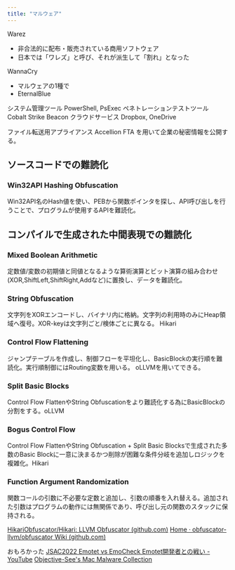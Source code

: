 ```yaml
---
title: "マルウェア"
---
```



Warez
- 非合法的に配布・販売されている商用ソフトウェア
- 日本では「ワレズ」と呼び、それが派生して「割れ」となった

WannaCry
- マルウェアの1種で
- EternalBlue

システム管理ツール PowerShell, PsExec
ペネトレーションテストツール Cobalt Strike Beacon
クラウドサービス Dropbox, OneDrive

ファイル転送用アプライアンス Accellion FTA を用いて企業の秘密情報を公開する。

## ソースコードでの難読化
### Win32API Hashing Obfuscation
Win32API名のHash値を使い、PEBから関数ポインタを探し、API呼び出しを行うことで、プログラムが使用するAPIを難読化。

## コンパイルで生成された中間表現での難読化
### Mixed Boolean Arithmetic
定数値/変数の初期値と同値となるような算術演算とビット演算の組み合わせ(XOR,ShiftLeft,ShiftRight,Addなど)に置換し、データを難読化。
### String Obfuscation
文字列をXORエンコードし、バイナリ内に格納。文字列の利用時のみにHeap領域へ復号。XOR-keyは文字列ごと/検体ごとに異なる。
Hikari
### Control Flow Flattening
ジャンプテーブルを作成し、制御フローを平坦化し、BasicBlockの実行順を難読化。実行順制御にはRouting変数を用いる。
oLLVMを用いてできる。
### Split Basic Blocks
Control Flow FlattenやString Obfuscationをより難読化する為にBasicBlockの分割をする。oLLVM
### Bogus Control Flow
Control Flow FlattenやString Obfuscation + Split Basic Blocksで生成された多数のBasic Blockに一意に決まるかつ削除が困難な条件分岐を追加しロジックを複雑化。Hikari
### Function Argument Randomization
関数コールの引数に不必要な定数と追加し、引数の順番を入れ替える。追加された引数はプログラムの動作には無関係であり、呼び出し元の関数のスタックに保持される。

[HikariObfuscator/Hikari: LLVM Obfuscator (github.com)](https://github.com/HikariObfuscator/Hikari)
[Home · obfuscator-llvm/obfuscator Wiki (github.com)](https://github.com/obfuscator-llvm/obfuscator/wiki)

おもろかった [JSAC2022 Emotet vs EmoCheck Emotet開発者との戦い - YouTube](https://www.youtube.com/watch?v=_XX8N5VbW2w)
[Objective-See's Mac Malware Collection](https://objective-see.org/malware.html)
